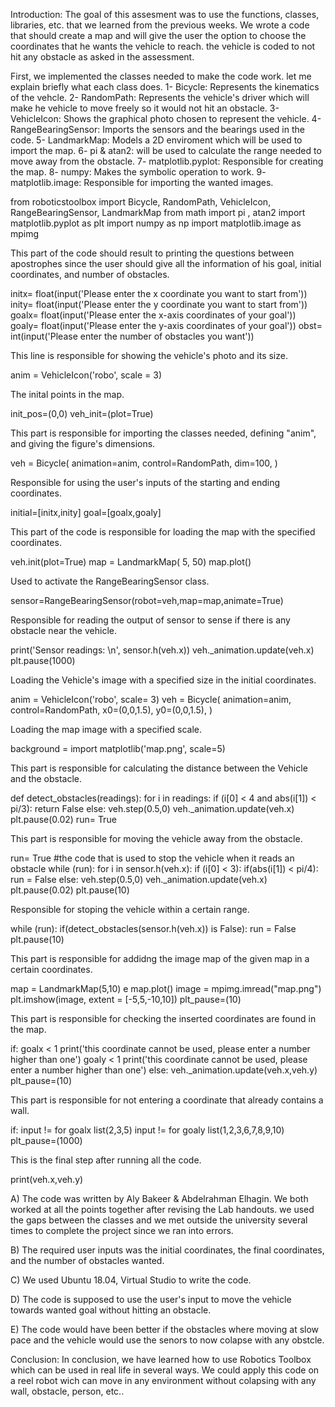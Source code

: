 Introduction: The goal of this assesment was to use the functions, classes, libraries, etc. that we learned from the previous weeks. We wrote a code that should create a map and will give the user the option to choose the coordinates that he wants the vehicle to reach. the vehicle is coded to not hit any obstacle as asked in the assessment.

First, we implemented the classes needed to make the code work. let me explain briefly what each class does. 1- Bicycle: Represents the kinematics of the vehcle. 2- RandomPath: Represents the vehicle's driver which will make he vehicle to move freely so it would not hit an obstacle. 3- VehicleIcon: Shows the graphical photo chosen to represent the vehicle. 4- RangeBearingSensor: Imports the sensors and the bearings used in the code. 5- LandmarkMap: Models a 2D enviroment which will be used to import the map. 6- pi & atan2: will be used to calculate the range needed to move away from the obstacle. 7- matplotlib.pyplot: Responsible for creating the map. 8- numpy: Makes the symbolic operation to work. 9- matplotlib.image: Responsible for importing the wanted images.

from roboticstoolbox import Bicycle, RandomPath, VehicleIcon, RangeBearingSensor, LandmarkMap from math import pi , atan2 import matplotlib.pyplot as plt import numpy as np import matplotlib.image as mpimg

This part of the code should result to printing the questions between apostrophes since the user should give all the information of his goal, initial coordinates, and number of obstacles.

initx= float(input('Please enter the x coordinate you want to start from')) inity= float(input('Please enter the y coordinate you want to start from')) goalx= float(input('Please enter the x-axis coordinates of your goal')) goaly= float(input('Please enter the y-axis coordinates of your goal')) obst= int(input('Please enter the number of obstacles you want'))

This line is responsible for showing the vehicle's photo and its size.

anim = VehicleIcon('robo', scale = 3)

The inital points in the map.

init_pos=(0,0) veh_init=(plot=True)

This part is responsible for importing the classes needed, defining "anim", and giving the figure's dimensions.

veh = Bicycle( animation=anim, control=RandomPath, dim=100, )

Responsible for using the user's inputs of the starting and ending coordinates.

initial=[initx,inity] goal=[goalx,goaly]

This part of the code is responsible for loading the map with the specified coordinates.

veh.init(plot=True) map = LandmarkMap( 5, 50) map.plot()

Used to activate the RangeBearingSensor class.

sensor=RangeBearingSensor(robot=veh,map=map,animate=True)

Responsible for reading the output of sensor to sense if there is any obstacle near the vehicle.

print('Sensor readings: \n', sensor.h(veh.x)) veh._animation.update(veh.x) plt.pause(1000)

Loading the Vehicle's image with a specified size in the initial coordinates.

anim = VehicleIcon('robo', scale= 3) veh = Bicycle( animation=anim, control=RandomPath, x0=(0,0,1.5), y0=(0,0,1.5), )

Loading the map image with a specified scale.

background = import matplotlib('map.png', scale=5)

This part is responsible for calculating the distance between the Vehicle and the obstacle.

def detect_obstacles(readings): for i in readings: if (i[0] < 4 and abs(i[1]) < pi/3): return False else: veh.step(0.5,0) veh._animation.update(veh.x) plt.pause(0.02) run= True

This part is responsible for moving the vehicle away from the obstacle.

run= True #the code that is used to stop the vehicle when it reads an obstacle while (run): for i in sensor.h(veh.x): if (i[0] < 3): if(abs(i[1]) < pi/4): run = False else: veh.step(0.5,0) veh._animation.update(veh.x) plt.pause(0.02) plt.pause(10)

Responsible for stoping the vehicle within a certain range.

while (run): if(detect_obstacles(sensor.h(veh.x)) is False): run = False plt.pause(10)

This part is responsible for addidng the image map of the given map in a certain coordinates.

map = LandmarkMap(5,10) e map.plot() image = mpimg.imread("map.png") plt.imshow(image, extent = [-5,5,-10,10]) plt_pause=(10)

This part is responsible for checking the inserted coordinates are found in the map.

if:
goalx < 1 print('this coordinate cannot be used, please enter a number higher than one') goaly < 1 print('this coordinate cannot be used, please enter a number higher than one') else: veh._animation.update(veh.x,veh.y) plt_pause=(10)

This part is responsible for not entering a coordinate that already contains a wall.

if: input != for goalx list(2,3,5) input != for goaly list(1,2,3,6,7,8,9,10) plt_pause=(1000)

This is the final step after running all the code.

print(veh.x,veh.y)

A) The code was written by Aly Bakeer & Abdelrahman Elhagin. We both worked at all the points together after revising the Lab handouts. we used the gaps between the classes and we met outside the university several times to complete the project since we ran into errors.

B) The required user inputs was the initial coordinates, the final coordinates, and the number of obstacles wanted.

C) We used Ubuntu 18.04, Virtual Studio to write the code.

D) The code is supposed to use the user's input to move the vehicle towards wanted goal without hitting an obstacle.

E) The code would have been better if the obstacles where moving at slow pace and the vehicle would use the senors to now colapse with any obstcle.

Conclusion: In conclusion, we have learned how to use Robotics Toolbox which can be used in real life in several ways. We could apply this code on a reel robot wich can move in any environment without colapsing with any wall, obstacle, person, etc..
